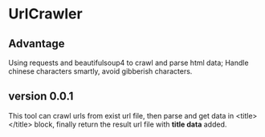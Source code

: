 # UrlCrawler

## Advantage 
Using requests and beautifulsoup4 to crawl and parse html data;
Handle chinese characters smartly, avoid gibberish characters.

## version 0.0.1
This tool can crawl urls from exist url file, then parse and get data in \<title>\</title> block,
finally return the result url file with **title data** added. 


